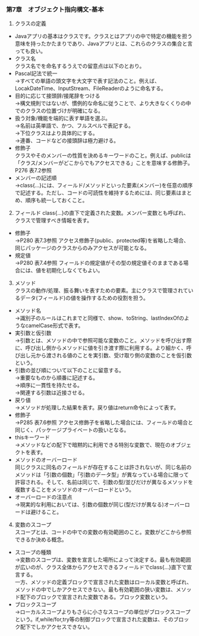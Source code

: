 

### 第7章　オブジェクト指向構文-基本

1. クラスの定義
* Javaアプリの基本はクラスです。クラスとはアプリの中で特定の機能を担う意味を持ったかたまりであり、Javaアプリとは、これらのクラスの集合と言っても良い。  
* クラス名  
クラス名でを命名するうえでの留意点は以下のとおり。  
* Pascal記法で統一  
→すべての単語の頭文字を大文字で表す記法のこと。例えば、LocakDateTime、InputStream、FileReaderのように命名する。  
* 目的に応じて接頭辞/接尾辞をつける  
→構文規則ではないが、慣例的な命名に従うことで、より大きなくくりの中でのクラスの位置づけが明確になる。  
* 扱う対象/機能を端的に表す単語を選ぶ。  
→名前は英単語で、かつ、フルスペルで表記する。  
→下位クラスはより具体的にする。  
→連番、コードなどの接頭辞は極力避ける。  
* 修飾子  
クラスやそのメンバーの性質を決めるキーワードのこと。例えば、publicは「クラス/メンバーがどこからでもアクセスできる」ことを意味する修飾子。P276 表7.2参照  
* メンバーの記述順  
→class{...}には、フィールド/メソッドといった要素(メンバー)を任意の順序で記述する。ただし、コードの可読性を維持するためには、同じ要素はまとめ、順序も統一しておくこと。  
2. フィールド
class{...}の直下で定義された変数。メンバー変数とも呼ばれ、クラスで管理すべき情報を表す。  
* 修飾子  
→P280 表7.3参照 アクセス修飾子(public、protected等)を省略した場合、同じパッケージのクラスからのみアクセスが可能となる。  
* 規定値  
→P280 表7.4参照 フィールドの規定値がその型の規定値そのままである場合には、値を初期化しなくてもよい。  
3. メソッド  
クラスの動作/処理、振る舞いを表すための要素。主にクラスで管理されているデータ(フィールド)の値を操作するための役割を担う。  
* メソッド名  
→識別子のルールはこれまでと同様で、show、toString、lastIndexOfのようなcamelCase形式で表す。  
* 実引数と仮引数  
→引数とは、メソッドの中で参照可能な変数のこと。メソッドを呼び出す際に、呼び出し側からメソッドに値を引き渡す際に利用する。より細かく、呼び出し元から渡される値のことを実引数、受け取り側の変数のことを仮引数という。  
* 引数の並び順について以下のことに留意する。  
→重要なものから順番に記述する。  
→順序に一貫性を持たせる。  
→関連する引数は近接させる。  
* 戻り値  
→メソッドが処理した結果を表す。戻り値はreturn命令によって表す。  
* 修飾子  
→P285 表7.6参照 アクセス修飾子を省略した場合には、フィールドの場合と同じく、パッケージプライベートの扱いとなる。  
* thisキーワード  
→メソッドなどの配下で暗黙的に利用できる特別な変数で、現在のオブジェクトを表す。  
* メソッドのオーバーロード  
同じクラスに同名のフィールドが存在することは許されないが、同じ名前のメソッドは「引数の個数」「引数のデータ型」が異なっている場合に限って許容される。そして、名前は同じで、引数の型/並びだけが異なるメソッドを複数することをメッソドのオーバーロードという。  
* オーバーロードの注意点  
→現実的な利用においては、引数の個数が同じ(型だけが異なる)オーバーロードは避けること。
4. 変数のスコープ  
スコープとは、コードの中での変数の有効範囲のこと。変数がどこから参照できるか決める概念。  
* スコープの種類  
→変数のスコープは、変数を宣言した場所によって決定する。最も有効範囲が広いのが、クラス全体からアクセスできるフィールドでclass{...}直下で宣言する。  
一方、メソッドの定義ブロックで宣言された変数はローカル変数と呼ばれ、メソッドの中でしかアクセスできない。最も有効範囲の狭い変数は、メソッド配下のブロックで宣言された変数である。ブロック変数という。  
* ブロックスコープ  
→ローカルスコープよりもさらに小さなスコープの単位がブロックスコープという。if,while/for,try等の制御ブロックで宣言された変数は、そのブロック配下でしかアクセスできない。






